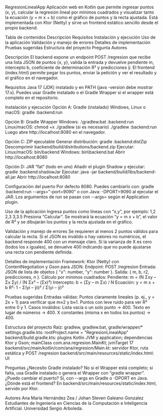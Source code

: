 RegresionLinealApp
Aplicación web en Kotlin que permite ingresar puntos (x, y), calcular la regresión lineal por mínimos cuadrados y visualizar tanto la ecuación (y = m x + b) como el gráfico de puntos y la recta ajustada. Está implementada con Ktor (Netty) y sirve un frontend estático sencillo desde el propio backend.

Tabla de contenidos
Descripción
Requisitos
Instalación y ejecución
Uso de la aplicación
Validación y manejo de errores
Detalles de implementación
Pruebas sugeridas
Estructura del proyecto
Pregunta
Autores

Descripción
El backend expone un endpoint POST /regresion que recibe una lista JSON de puntos {x, y}, valida la entrada y devuelve pendiente m, intercepto b, coeficiente de determinación R² y predicciones ŷ. El frontend (index.html) permite pegar los puntos, enviar la petición y ver el resultado y el gráfico en el navegador.

Requisitos
Java 17 (JDK) instalado y en PATH (java -version debe mostrar 17.x).
Puedes usar Gradle instalado o el Gradle Wrapper si el wrapper está completo en el repositorio.

Instalación y ejecución
Opción A: Gradle (instalado)
Windows, Linux o macOS:
gradle :backend:run

Opción B: Gradle Wrapper
Windows:
.\gradlew.bat :backend:run
Linux/macOS:
chmod +x ./gradlew (si es necesario)
./gradlew :backend:run
Luego abre http://localhost:8080 en el navegador.

Opción C: ZIP ejecutable
Generar distribución:
gradle :backend:distZip
Descomprimir backend/build/distributions/backend.zip
Ejecutar:
Linux/macOS: bin/backend
Windows: bin\backend.bat
Abrir http://localhost:8080

Opción D: JAR “fat” (todo en uno)
Añadir el plugin Shadow y ejecutar:
gradle :backend:shadowJar
Ejecutar:
java -jar backend/build/libs/backend-all.jar
Abrir http://localhost:8080

Configuración del puerto
Por defecto 8080. Puedes cambiarlo con:
gradle :backend:run --args="-port=9090"
o con Java: -DPORT=9090 al ejecutar el JAR.
Los argumentos de run se pasan con --args= según el Application plugin.

Uso de la aplicación
Ingresa puntos como líneas con “x,y”, por ejemplo:
1,2
2,3
3,3.5
Presiona “Calcular”. Se mostrará la ecuación “y = m x + b”, el valor de R² y se dibujarán los puntos y la recta ajustada en el gráfico.

Validación y manejo de errores
Se requieren al menos 2 puntos válidos para calcular la recta.
Si el JSON es inválido o hay valores no numéricos, el backend responde 400 con un mensaje claro.
Si la varianza de X es cero (todos los x iguales), se devuelve 400 indicando que no puede ajustarse una recta con pendiente definida.

Detalles de implementación
Framework: Ktor (Netty) con ContentNegotiation y Gson para JSON.
Endpoint: POST /regresion
Entrada: JSON de lista de objetos { "x": number, "y": number }.
Salida: { m, b, r2, predicciones, n }.
Cálculo por mínimos cuadrados:
Pendiente: m = (N Σxy – Σx Σy) / (N Σx² – (Σx)²)
Intercepto: b = (Σy – m Σx) / N
Ecuación: y = m x + b
R²: 1 – Σ(yi – ŷi)² / Σ(yi – ȳ)²

Pruebas sugeridas
Entradas válidas:
Puntos claramente lineales (p. ej., y = 2x + 1) para verificar que m≈2 y b≈1.
Puntos con leve ruido para ver R² entre 0 y 1.
Casos inválidos:
Lista vacía o un solo punto → 400.
Texto en lugar de números → 400.
X constantes (misma x en todos los puntos) → 400.

Estructura del proyecto
Raíz:
gradlew, gradlew.bat, gradle/wrapper/*
settings.gradle.kts: rootProject.name = "RegresionLinealApp"
backend/build.gradle.kts: plugins Kotlin JVM y application; dependencias Ktor y Gson; mainClass com.ana.regresion.MainKt; jvmTarget 17
backend/src/main/kotlin/com/ana/regresion/Main.kt: servidor Ktor, ruta estática y POST /regresion
backend/src/main/resources/static/index.html: UI

Preguntas
¿Necesito Gradle instalado? No si el Wrapper está completo; si falta, usa Gradle instalado o genera el Wrapper con “gradle wrapper”.
¿Puedo cambiar el puerto? Sí, con --args en Gradle o -DPORT en Java.
¿Dónde está el frontend? En backend/src/main/resources/static/index.html, servido por Ktor.


Autores
Ana María Hernández Zea / Johan Steven Galeano Gonzalez
Estudiantes de Ingeniería en Ciencias de la Computación e Inteligencia Artificial.
Universidad Sergio Arboleda.

